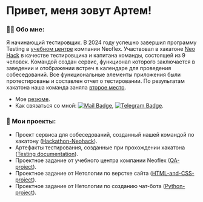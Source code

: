 # Привет, меня зовут Артем!

### 👨‍💻 Обо мне:

Я начинающий тестировщик. В 2024 году успешно завершил программу Testing в [учебном центре](https://edu.neoflex.ru/) компании Neoflex. Участвовал в хакатоне [Neo Hack](https://codenrock.com/contests/neo-hack-2024#/) в качестве тестировщика и капитана команды, состоящей из 9 человек. Командой создан сервис, функционал которого заключается в заведении и отображении встреч в календаре для проведения собеседований. Все функциональные элементы приложения были протестированы и составлен отчет о тестировании. По результатам хакатона наша команда заняла [второе место](https://codenrock.com/users/84234/certificates/392).

- Мое [резюме](https://drive.google.com/file/d/1HJ2zcnShfg6cehG4GEFMPEsfj6svHVsd/view?usp=sharing).
- Как связаться со мной: [![Mail Badge](https://img.shields.io/badge/-Mail-darkblue?style=flat&logo=Mail.ru&logoColor=white)](mailto:zaikinaa26@mail.ru), [![Telegram Badge](https://img.shields.io/badge/-Telegram-blue?style=flat&logo=Telegram&logoColor=white)](https://t.me/zaikin_AA).

### 📁 Мои проекты:

- Проект сервиса для собеседований, созданный нашей командой по хакатону ([Hackathon-Neohack](https://github.com/ArtemZaikin/Hackathon-Neoflex)).
- Артефакты тестирования, созданные при прохождении хакатона ([Testing documentation](https://drive.google.com/drive/folders/1h23hYD5GqKMugviQxok6dyNNVbRjOIne)).
- Проектное задание от учебного центра компании Neoflex ([QA-project](https://github.com/ArtemZaikin/QA-project)).
- Проектное задание от Нетологии по верстке сайта ([HTML-and-CSS-project](https://github.com/ArtemZaikin/HTML-and-CSS-project)).
- Проектное задание от Нетологии по созданию чат-бота ([Python-project](https://github.com/ArtemZaikin/Python-project)).
